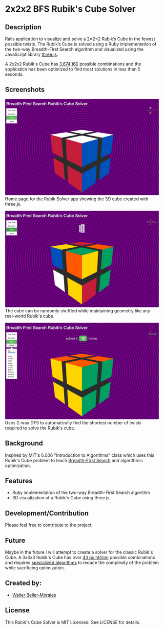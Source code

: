 # 2x2x2 BFS Rubik's Cube Solver

## Description

Rails application to visualize and solve a 2×2×2 Rubik’s Cube in the fewest possible twists. The Rubik’s Cube is solved using a Ruby implementation of the two-way Breadth-First Search algorithm and visualized using the JavaScript library [three.js](http://threejs.org/). 

A 2x2x2 Rubik's Cube has [3,674,160](http://www.therubikzone.com/Number-Of-Combinations.html) possible combinations and the application has been optimized to find most solutions in less than 5 seconds.


## Screenshots

![Rubik Solver home page](screenshots/rubiks-solver-home.png "Home page for the Rubik Solver app with the 3D cube created with three.js")
Home page for the Rubik Solver app showing the 3D cube created with three.js.

![Rubik Solver shuffled](screenshots/rubik-solver-shuffled.png "The cube can be randomly shuffled while maintaining geometry like any real-world Rubik's cube.")
The cube can be randomly shuffled while maintaining geometry like any real-world Rubik's cube.

![Rubik Solver solved](screenshots/rubik-solver-solved.png "Uses DFS to automatically find the shortest number of moves to solve the Rubik's cube.")
Uses 2-way DFS to automatically find the shortest number of twists required to solve the Rubik's cube.

## Background

Inspired by MIT's 6.006 "Introduction to Algorithms" class which uses this Rubik's Cube problem to teach [Breadth-First Search](https://www.youtube.com/watch?v=s-CYnVz-uh4) and algorithmic optimization. 

## Features

+ Ruby implementation of the two-way Breadth-First Search algorithm
+ 3D visualization of a Rubik's Cube using three.js

## Development/Contribution

Please feel free to contribute to the project. 

## Future

Maybe in the future I will attempt to create a solver for the classic Rubik's Cube. A 3x3x3 Rubik's Cube has over [43 quintillion](http://www.therubikzone.com/Number-Of-Combinations.html) possible combinations and requires [specialized algorithms](https://www.cs.princeton.edu/courses/archive/fall06/cos402/papers/korfrubik.pdf) to reduce the complexity of the problem while sacrificing optimization. 

## Created by:

- [Walter Beller-Morales](https://github.com/walterbm)

## License

This Rubik's Cube Solver is MIT Licensed. See LICENSE for details.